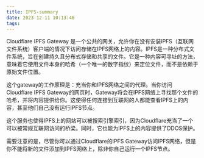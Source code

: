 ```yaml
---
title: IPFS-summary
date: 2023-12-11 10:13:46
tags:
---
```

Cloudflare IPFS Gateway 是一个公共的网关，允许你在没有安装IPFS（互联网文件系统）客户端的情况下访问存储在IPFS网络上的内容。IPFS是一种分布式文件系统，旨在创建持久且分布式存储和共享的文件。它是一种内容可寻址的方法，意味着它使用文件本身的哈希（一个唯一的数字指纹）来定位文件，而不是依赖于原始文件位置。

这个gateway的工作原理是：充当你和IPFS网络之间的代理。当你访问Cloudflare IPFS Gateway的网页时，Gateway将会在IPFS网络上寻找那个文件的哈希，并将内容提供给你。这使得任何连接到互联网的人都能查看IPFS上的内容，甚至他们自己没有运行IPFS节点。

这个服务也使得IPFS上的网站可以被搜索引擎索引，因为Cloudflare充当了一个可以被常规互联网访问的桥梁。同时，它也能为IPFS上的内容提供了DDOS保护。

需要注意的是，尽管你可以通过Cloudflare的IPFS Gateway访问IPFS网络，但是你不能将新的文件添加到IPFS网络上，除非你自己运行一个IPFS节点。 